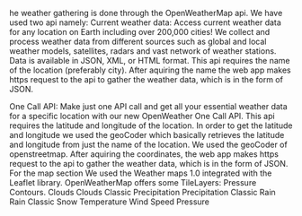 he weather gathering is done through the OpenWeatherMap api. We have used two api namely:
Current weather data: Access current weather data for any location on Earth including over 200,000 cities! We collect and process weather data from different sources such as global and local weather models, satellites, radars and vast network of weather stations. Data is available in JSON, XML, or HTML format.
This api requires the name of the location (preferably city). After aquiring the name the web app makes https request to the api to gather the weather data, which is in the form of JSON.

One Call API: Make just one API call and get all your essential weather data for a specific location with our new OpenWeather One Call API.
This api requires the latitude and longitude of the location. In order to get the latitude and longitude we used the geoCoder which basically retrieves the latitude and longitude from just the name of the location. We used the geoCoder of openstreetmap. After aquiring the coordinates, the web app makes https request to the api to gather the weather data, which is in the form of JSON.
For the map section We used the Weather maps 1.0 integrated with the Leaflet library.
OpenWeatherMap offers some TileLayers:
Pressure Contours.
Clouds
Clouds Classic
Precipitation
Precipitation Classic
Rain
Rain Classic
Snow
Temperature
Wind Speed
Pressure
